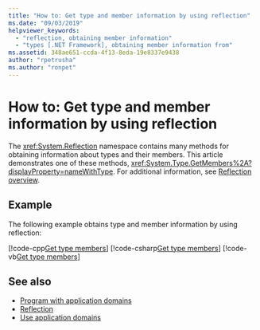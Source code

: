 ```yaml
---
title: "How to: Get type and member information by using reflection"
ms.date: "09/03/2019"
helpviewer_keywords: 
  - "reflection, obtaining member information"
  - "types [.NET Framework], obtaining member information from"
ms.assetid: 348ae651-ccda-4f13-8eda-19e8337e9438
author: "rpetrusha"
ms.author: "ronpet"
---
```

# How to: Get type and member information by using reflection
The <xref:System.Reflection> namespace contains many methods for obtaining information about types and their members. This article demonstrates one of these methods, <xref:System.Type.GetMembers%2A?displayProperty=nameWithType>. For additional information, see [Reflection overview](reflection.md).
  
## Example

The following example obtains type and member information by using reflection:

[!code-cpp[Get type members](~/samples/snippets/standard/reflection/memberinfo/gettypemembers.cpp)]
[!code-csharp[Get type members](~/samples/snippets/standard/reflection/memberinfo/gettypemembers.cs)]
[!code-vb[Get type members](~/samples/snippets/standard/reflection/memberinfo/gettypemembers.vb)]

## See also

- [Program with application domains](../app-domains/application-domains.md#programming-with-application-domains)
- [Reflection](reflection.md)
- [Use application domains](../app-domains/use.md)
